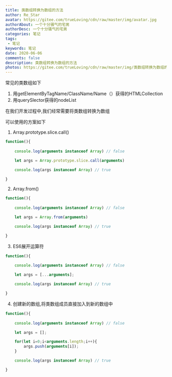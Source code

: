 ```yaml
---
title: 类数组转换为数组的方法
author: Re_Star
avatar: https://gitee.com/trueLoving/cdn/raw/master/img/avatar.jpg
authorAbout: 一个十分骚气的宅男
authorDesc: 一个十分骚气的宅男
categories: 笔记
tags:
 - 笔记
keywords: 笔记
date: 2020-06-06
comments: false
description: 类数组转换为数组的方法
photos: https://gitee.com/trueLoving/cdn/raw/master/img/类数组转换为数组的方法_bg.jpg
---
```


常见的类数组如下
1. 用getElementByTagName/ClassName/Name（）获得的HTMLCollection
2. 用querySlector获得的nodeList

在我们开发过程中,我们经常需要将类数组转换为数组

可以使用的方案如下

1. Array.prototype.slice.call()

```js
function(){
    
    console.log(arguments instanceof Array) // false

    let args = Array.prototype.slice.call(arguments)

    console.log(args instanceof Array) // true

}
```

2. Array.from()

```js
function(){
    
    console.log(arguments instanceof Array) // false

    let args = Array.from(arguments)

    console.log(args instanceof Array) // true

}
```

3. ES6展开运算符

```js
function(){
    
    console.log(arguments instanceof Array) // false

    let args = [...arguments];

    console.log(args instanceof Array) // true

}
```
4. 创建新的数组,将类数组成员直接加入到新的数组中

```js
function(){
    
    console.log(arguments instanceof Array) // false

    let args = [];

    for(let i=0;i<arguments.length;i++){
        args.push(arguments[i]);
    }

    console.log(args instanceof Array) // true

}
```